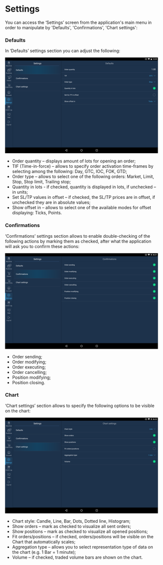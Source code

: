 # Settings

You can access the ‘Settings’ screen from the application's main menu in order to manipulate by 'Defaults', 'Confirmations', 'Chart settings':

### **Defaults**

In ‘Defaults’ settings section you can adjust the following:

![](../../../.gitbook/assets/3%20%2823%29.png)

* Order quantity – displays amount of lots for opening an order;
* TIF \(Time-in-force\) – allows to specify order activation time-frames by selecting among the following: Day, GTC, IOC, FOK, GTD;
* Order type – allows to select one of the following orders: Market, Limit, Stop, Stop limit, Trailing stop;
* Quantity in lots - if checked, quantity is displayed in lots, if unchecked – in units;
* Set SL/TP values in offset – if checked, the SL/TP prices are in offset, if unchecked they are in absolute values;
* Show offset in – allows to select one of the available modes for offset displaying: Ticks, Points.

### **Confirmations**

‘Confirmations’ settings section allows to enable double-checking of the following actions by marking them as checked, after what the application will ask you to confirm these actions:

![](../../../.gitbook/assets/set2.png)

* Order sending;
* Order modifying;
* Order executing;
* Order cancelling;
* Position modifying;
* Position closing.

### **Chart**

‘Chart settings’ section allows to specify the following options to be visible on the chart:

![](../../../.gitbook/assets/set3.png)

* Chart style: Candle, Line, Bar, Dots, Dotted line, Histogram;
* Show orders – mark as checked to visualize all sent orders;
* Show positions – mark as checked to visualize all opened positions;
* Fit orders/positions – if checked, orders/positions will be visible on the Chart that automatically scales;
* Aggregation type – allows you to select representation type of data on the chart \(e.g. 1 Bar = 1 minute\);
* Volume – if checked, traded volume bars are shown on the chart.

